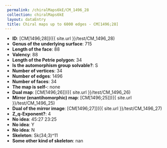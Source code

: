 ```yaml
--- 
 permalink: /chiralMaps6kE/CM_1496_28 
 collection: chiralMaps6kE
 layout: dataEntry
 title: Chiral maps up to 6000 edges - CM[1496;28]
---
```


- **ID**: [CM[1496;28]]({{ site.url }}/test/CM_1496_28)
- **Genus of the underlying surface**: 715
- **Length of the face**: 88
- **Valency**: 88
- **Length of the Petrie polygon**: 34
- **Is the automorphism group solvable?**: S
- **Number of vertices**: 34
- **Number of edges**: 1496
- **Number of faces**: 34
- **The map is self-**: none
- **Dual map**: [CM[1496;26]]({{ site.url }}/test/CM_1496_26)
- **Mirror (enantihomorphic) map**: [CM[1496;25]]({{ site.url }}/test/CM_1496_25)
- **Dual of the mirror image**: [CM[1496;27]]({{ site.url }}/test/CM_1496_27)
- **Z_q-Exponent?**: 4
- **No idea**:  45:27 23:25
- **No idea**: Y
- **No idea**: N
- **Skeleton**: Sk(34;3)^11
- **Some other kind of skeleton**: nan
